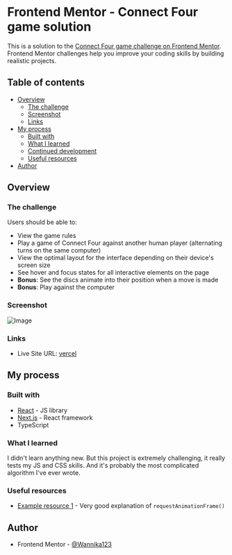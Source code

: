 # Frontend Mentor - Connect Four game solution

This is a solution to the [Connect Four game challenge on Frontend Mentor](https://www.frontendmentor.io/challenges/connect-four-game-6G8QVH923s). Frontend Mentor challenges help you improve your coding skills by building realistic projects. 

## Table of contents

- [Overview](#overview)
  - [The challenge](#the-challenge)
  - [Screenshot](#screenshot)
  - [Links](#links)
- [My process](#my-process)
  - [Built with](#built-with)
  - [What I learned](#what-i-learned)
  - [Continued development](#continued-development)
  - [Useful resources](#useful-resources)
- [Author](#author)

## Overview

### The challenge

Users should be able to:

- View the game rules
- Play a game of Connect Four against another human player (alternating turns on the same computer)
- View the optimal layout for the interface depending on their device's screen size
- See hover and focus states for all interactive elements on the page
- **Bonus**: See the discs animate into their position when a move is made
- **Bonus**: Play against the computer

### Screenshot

![Image](https://github.com/user-attachments/assets/b3846e9f-2997-4cfa-94b9-9ce65034be6a)

### Links

- Live Site URL: [vercel](https://fem-connect-4-game.vercel.app/)

## My process

### Built with

- [React](https://reactjs.org/) - JS library
- [Next.js](https://nextjs.org/) - React framework
- TypeScript

### What I learned

I didn't learn anything new. But this project is extremely challenging, it really tests my JS and CSS skills. And it's probably the most complicated algorithm I've ever wrote. 

### Useful resources

- [Example resource 1](https://www.youtube.com/watch?v=zBRqnSiq_VM) - Very good explanation of `requestAnimationFrame()`

## Author

- Frontend Mentor - [@Wannika123](https://www.frontendmentor.io/profile/Wannika123)
